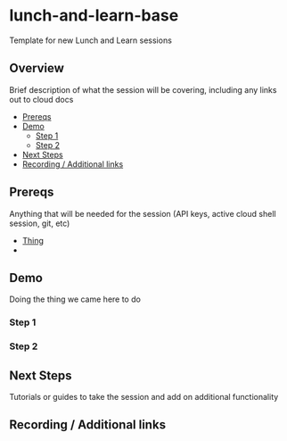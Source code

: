 # lunch-and-learn-base
Template for new Lunch and Learn sessions

## Overview 

Brief description of what the session will be covering, including any links out to cloud docs 



<!-- START doctoc generated TOC please keep comment here to allow auto update -->
<!-- DON'T EDIT THIS SECTION, INSTEAD RE-RUN doctoc TO UPDATE -->

- [Prereqs](#prereqs)
- [Demo](#demo)
  - [Step 1](#step-1)
  - [Step 2](#step-2)
- [Next Steps](#next-steps)
- [Recording / Additional links](#recording--additional-links)

<!-- END doctoc generated TOC please keep comment here to allow auto update -->

## Prereqs

Anything that will be needed for the session (API keys, active cloud shell session, git, etc)

 * [Thing][link 1] 
 * 

## Demo 

Doing the thing we came here to do 

### Step 1 

### Step 2 

## Next Steps 

Tutorials or guides to take the session and add on additional functionality 

## Recording / Additional links 


[link 1]: http://example.com
[link 2]: http://example.com

